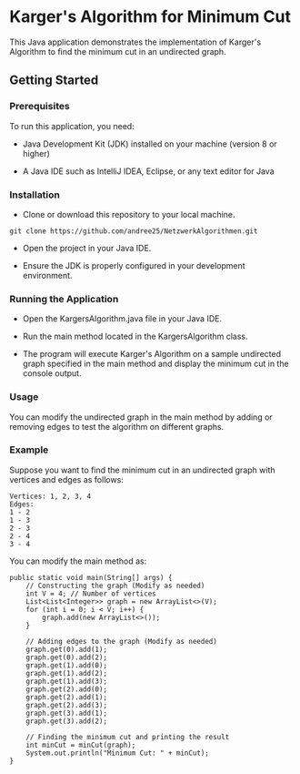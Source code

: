 # Karger's Algorithm for Minimum Cut

This Java application demonstrates the implementation of Karger's Algorithm to find the minimum cut in an undirected graph.

## Getting Started
### Prerequisites
To run this application, you need:

- Java Development Kit (JDK) installed on your machine (version 8 or higher)

- A Java IDE such as IntelliJ IDEA, Eclipse, or any text editor for Java

### Installation
- Clone or download this repository to your local machine.

``` git clone https://github.com/andree25/NetzwerkAlgorithmen.git ```

- Open the project in your Java IDE.

- Ensure the JDK is properly configured in your development environment.

### Running the Application
- Open the KargersAlgorithm.java file in your Java IDE.

- Run the main method located in the KargersAlgorithm class.

- The program will execute Karger's Algorithm on a sample undirected graph specified in the main method and display the minimum cut in the console output.

### Usage
You can modify the undirected graph in the main method by adding or removing edges to test the algorithm on different graphs.

### Example
Suppose you want to find the minimum cut in an undirected graph with vertices and edges as follows:

```
Vertices: 1, 2, 3, 4
Edges:
1 - 2
1 - 3
2 - 3
2 - 4
3 - 4
```
You can modify the main method as:

```
public static void main(String[] args) {
    // Constructing the graph (Modify as needed)
    int V = 4; // Number of vertices
    List<List<Integer>> graph = new ArrayList<>(V);
    for (int i = 0; i < V; i++) {
        graph.add(new ArrayList<>());
    }

    // Adding edges to the graph (Modify as needed)
    graph.get(0).add(1);
    graph.get(0).add(2);
    graph.get(1).add(0);
    graph.get(1).add(2);
    graph.get(1).add(3);
    graph.get(2).add(0);
    graph.get(2).add(1);
    graph.get(2).add(3);
    graph.get(3).add(1);
    graph.get(3).add(2);

    // Finding the minimum cut and printing the result
    int minCut = minCut(graph);
    System.out.println("Minimum Cut: " + minCut);
}
```